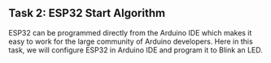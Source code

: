 <h2>Task 2: ESP32 Start Algorithm </h2>
<p>ESP32 can be programmed directly from the Arduino IDE which makes it easy to work for the large community of Arduino developers. Here in this task, we will configure ESP32 in Arduino IDE and program it to Blink an LED.</p>
